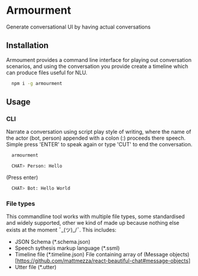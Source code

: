 # Armourment
Generate conversational UI by having actual conversations

## Installation
Armoument provides a command line interface for playing out conversation scenarios, and using the conversation you provide create a timeline which can produce files useful for NLU.
```bash
  npm i -g armourment
```

## Usage

### CLI
Narrate a conversation using script play style of writing, where the name of the actor (bot, person) appended with a colon (:) proceeds there speech. Simple press 'ENTER' to speak again or type 'CUT' to end the conversation.
```bash
  armourment
```

```bash
  CHAT> Person: Hello
```

(Press enter)

```bash
  CHAT> Bot: Hello World
```

### File types
This commandline tool works with multiple file types, some standardised and widely supported, other we kind of made up because nothing else exists at the moment ¯\_(ツ)_/¯. This includes:

- JSON Schema (*.schema.json)
- Speech sythesis markup language (*.ssml)
- Timeline file (*.timeline.json)
  File containing array of (Message objects)[https://github.com/mattmezza/react-beautiful-chat#message-objects]
- Utter file (*.utter)
